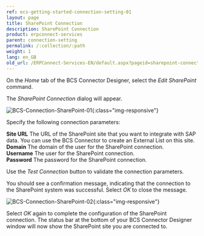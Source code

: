 ```yaml
---
ref: ecs-getting-started-connection-setting-01
layout: page
title: SharePoint Connection
description: SharePoint Connection
product: erpconnect-services
parent: connection-setting
permalink: /:collection/:path
weight: 1
lang: en_GB
old_url: /ERPConnect-Services-EN/default.aspx?pageid=sharepoint-connection
---
```


On the *Home* tab of the BCS Connector Designer, select the *Edit SharePoint* command.

The *SharePoint Connection* dialog will appear.

![BCS-Connection-SharePoint-01](/img/content/BCS-Connection-SharePoint-01.PNG){:class="img-responsive"}

Specify the following connection parameters:


**Site URL**	The URL of the SharePoint site that you want to integrate with SAP data. You can use the BCS Connector to create an External List on this site.<br>
**Domain**	The domain of the user for the SharePoint connection.<br>
**Username**	The user for the SharePoint connection.<br>
**Password**	The password for the SharePoint connection.

Use the *Test Connection* button to validate the connection parameters.

You should see a confirmation message, indicating that the connection to the SharePoint system was successful. Select *OK* to close the message.

![BCS-Connection-SharePoint-02](/img/content/BCS-Connection-SharePoint-02.PNG){:class="img-responsive"}

Select *OK* again to complete the configuration of the SharePoint connection. The status bar at the bottom of your BCS Connector Designer window will now show the SharePoint site you are connected to.
